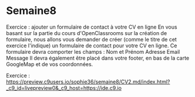 # Semaine8
Exercice : ajouter un formulaire de contact à votre CV en ligne  En vous basant sur la partie du cours d'OpenClassrooms sur la création de formulaire, nous allons vous demander de créer (comme le titre de cet exercice l'indique) un formulaire de contact pour votre CV en ligne.  Ce formulaire devra comporter les champs :  Nom et Prénom Adresse Email  Message Il devra également être placé dans votre footer, en bas de la carte GoogleMap et de vos coordonnées.

Exercice : https://preview.c9users.io/sophie36/semaine8/CV2.md/index.html?_c9_id=livepreview0&_c9_host=https://ide.c9.io
